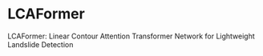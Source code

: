 # LCAFormer
LCAFormer: Linear Contour Attention Transformer Network for Lightweight Landslide Detection
